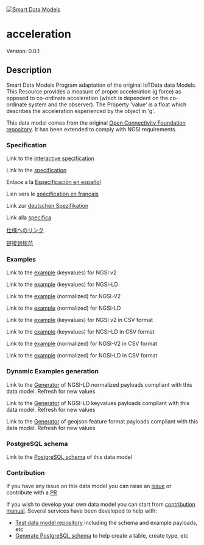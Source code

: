 [![Smart Data Models](https://smartdatamodels.org/wp-content/uploads/2022/01/SmartDataModels_logo.png "Logo")](https://smartdatamodels.org)
# acceleration
Version: 0.0.1

## Description 

Smart Data Models Program adaptation of the original IoTData data Models. This Resource provides a measure of proper acceleration (g force) as opposed to co-ordinate acceleration (which is dependent on the co-ordinate system and the observer). The Property 'value' is a float which describes the acceleration experienced by the object in 'g'.

This data model comes from the original [Open Connectivity Foundation repository](https://github.com/openconnectivityfoundation/IoTDataModels). It has been extended to comply with NGSI requirements.
### Specification

Link to the [interactive specification](https://swagger.lab.fiware.org/?url=https://smart-data-models.github.io/dataModel.OCF/acceleration/swagger.yaml)

Link to the [specification](https://github.com/smart-data-models/dataModel.OCF/blob/master/acceleration/doc/spec.md)

Enlace a la [Especificación en español](https://github.com/smart-data-models/dataModel.OCF/blob/master/acceleration/doc/spec_ES.md)

Lien vers le [spécification en français](https://github.com/smart-data-models/dataModel.OCF/blob/master/acceleration/doc/spec_FR.md)

Link zur [deutschen Spezifikation](https://github.com/smart-data-models/dataModel.OCF/blob/master/acceleration/doc/spec_DE.md)

Link alla [specifica](https://github.com/smart-data-models/dataModel.OCF/blob/master/acceleration/doc/spec_IT.md)

[仕様へのリンク](https://github.com/smart-data-models/dataModel.OCF/blob/master/acceleration/doc/spec_JA.md)

[链接到规范](https://github.com/smart-data-models/dataModel.OCF/blob/master/acceleration/doc/spec_ZH.md)
### Examples

Link to the [example](https://smart-data-models.github.io/dataModel.OCF/acceleration/examples/example.json) (keyvalues) for NGSI v2

Link to the [example](https://smart-data-models.github.io/dataModel.OCF/acceleration/examples/example.jsonld) (keyvalues) for NGSI-LD

Link to the [example](https://smart-data-models.github.io/dataModel.OCF/acceleration/examples/example-normalized.json) (normalized) for NGSI-V2

Link to the [example](https://smart-data-models.github.io/dataModel.OCF/acceleration/examples/example-normalized.jsonld) (normalized) for NGSI-LD

Link to the [example](https://github.com/smart-data-models/dataModel.OCF/blob/master/acceleration/examples/example.json.csv) (keyvalues) for NGSI v2 in CSV format

Link to the [example](https://github.com/smart-data-models/dataModel.OCF/blob/master/acceleration/examples/example.jsonld.csv) (keyvalues) for NGSI-LD in CSV format

Link to the [example](https://github.com/smart-data-models/dataModel.OCF/blob/master/acceleration/examples/example-normalized.json.csv) (normalized) for NGSI-V2 in CSV format

Link to the [example](https://github.com/smart-data-models/dataModel.OCF/blob/master/acceleration/examples/example-normalized.jsonld.csv) (normalized) for NGSI-LD in CSV format
### Dynamic Examples generation

Link to the [Generator](https://smartdatamodels.org/extra/ngsi-ld_generator.php?schemaUrl=https://raw.githubusercontent.com/smart-data-models/dataModel.OCF/master/acceleration/schema.json&email=info@smartdatamodels.org) of NGSI-LD normalized payloads compliant with this data model. Refresh for new values

Link to the [Generator](https://smartdatamodels.org/extra/ngsi-ld_generator_keyvalues.php?schemaUrl=https://raw.githubusercontent.com/smart-data-models/dataModel.OCF/master/acceleration/schema.json&email=info@smartdatamodels.org) of NGSI-LD keyvalues payloads compliant with this data model. Refresh for new values

Link to the [Generator](https://smartdatamodels.org/extra/geojson_features_generator.php?schemaUrl=https://raw.githubusercontent.com/smart-data-models/dataModel.OCF/master/acceleration/schema.json&email=info@smartdatamodels.org) of geojson feature format payloads compliant with this data model. Refresh for new values
### PostgreSQL schema

Link to the [PostgreSQL schema](https://github.com/smart-data-models/dataModel.OCF/blob/master/acceleration/schema.sql) of this data model
### Contribution

 If you have any issue on this data model you can raise an [issue](https://github.com/smart-data-models/dataModel.OCF/issues)  or contribute with a [PR](https://github.com/smart-data-models/dataModel.OCF/pulls)

 If you wish to develop your own data model you can start from [contribution manual](https://bit.ly/contribution_manual). Several services have been developed to help with: 
 - [Test data model repository](https://smartdatamodels.org/index.php/data-models-contribution-api/) including the schema and example payloads, etc
 - [Generate PostgreSQL schema](https://smartdatamodels.org/index.php/sql-service/) to help create a table, create type, etc